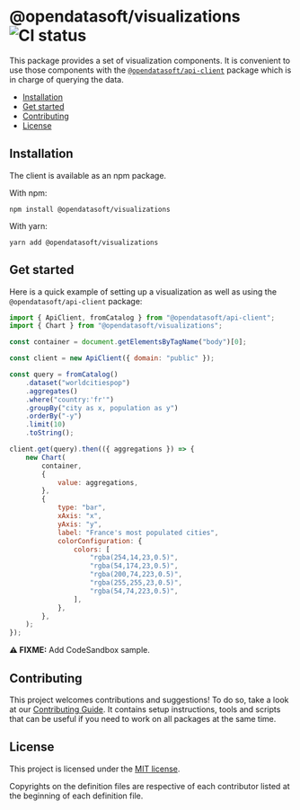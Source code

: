 # @opendatasoft/visualizations ![CI status](https://github.com/opendatasoft/ods-dataviz-sdk/workflows/CI/badge.svg)

This package provides a set of visualization components. It is convenient to use those components with the [`@opendatasoft/api-client`](packages/api-client/) package which is in charge of querying the data.

- [Installation](#installation)
- [Get started](#get-started)
- [Contributing](#contributing)
- [License](#license)

## Installation

The client is available as an npm package.

With npm:

```shell
npm install @opendatasoft/visualizations
```

With yarn:

```shell
yarn add @opendatasoft/visualizations
```

## Get started

Here is a quick example of setting up a visualization as well as using the `@opendatasoft/api-client` package:

```javascript
import { ApiClient, fromCatalog } from "@opendatasoft/api-client";
import { Chart } from "@opendatasoft/visualizations";

const container = document.getElementsByTagName("body")[0];

const client = new ApiClient({ domain: "public" });

const query = fromCatalog()
    .dataset("worldcitiespop")
    .aggregates()
    .where("country:'fr'")
    .groupBy("city as x, population as y")
    .orderBy("-y")
    .limit(10)
    .toString();

client.get(query).then(({ aggregations }) => {
    new Chart(
        container,
        {
            value: aggregations,
        },
        {
            type: "bar",
            xAxis: "x",
            yAxis: "y",
            label: "France's most populated cities",
            colorConfiguration: {
                colors: [
                    "rgba(254,14,23,0.5)",
                    "rgba(54,174,23,0.5)",
                    "rgba(200,74,223,0.5)",
                    "rgba(255,255,23,0.5)",
                    "rgba(54,74,223,0.5)",
                ],
            },
        },
    );
});
```

**⚠️ FIXME:** Add CodeSandbox sample.

## Contributing

This project welcomes contributions and suggestions! To do so, take a look at our [Contributing Guide](CONTRIBUTING.md). It contains setup instructions, tools and scripts that can be useful if you need to work on all packages at the same time.

## License

This project is licensed under the [MIT license](LICENSE).

Copyrights on the definition files are respective of each contributor listed at the beginning of each definition file.

